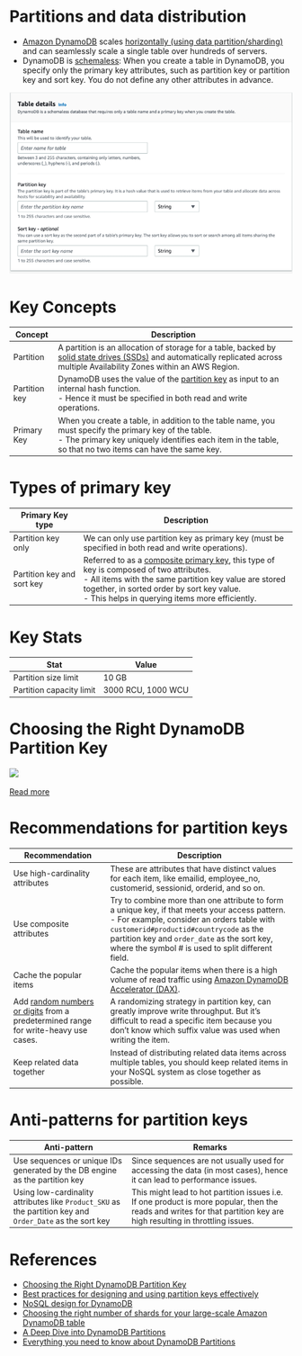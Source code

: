 # Partitions and data distribution
- [Amazon DynamoDB](https://aws.amazon.com/blogs/database/choosing-the-right-dynamodb-partition-key/) scales [horizontally (using data partition/sharding)](../../../3_DatabaseServices/Glossaries/PartioningSharding.md) and can seamlessly scale a single table over hundreds of servers.
- DynamoDB is [schemaless](https://aws.amazon.com/blogs/database/should-your-dynamodb-table-be-normalized-or-denormalized/): When you create a table in DynamoDB, you specify only the primary key attributes, such as partition key or partition key and sort key. You do not define any other attributes in advance.

![img.png](assests/dynamodb_partition_key_setup.png)

# Key Concepts

| Concept       | Description                                                                                                                                                                                                                                                 |
|---------------|-------------------------------------------------------------------------------------------------------------------------------------------------------------------------------------------------------------------------------------------------------------|
| Partition     | A partition is an allocation of storage for a table, backed by [solid state drives (SSDs)](https://www.techtarget.com/searchstorage/definition/SSD-solid-state-drive) and automatically replicated across multiple Availability Zones within an AWS Region. |
| Partition key | DynamoDB uses the value of the [partition key](https://aws.amazon.com/blogs/database/choosing-the-right-dynamodb-partition-key/) as input to an internal hash function. <br/>- Hence it must be specified in both read and write operations.                |
| Primary Key   | When you create a table, in addition to the table name, you must specify the primary key of the table. <br/>- The primary key uniquely identifies each item in the table, so that no two items can have the same key.                                       |

# Types of primary key

| Primary Key type           | Description                                                                                                                                                                                                                                                                                                                                              |
|----------------------------|----------------------------------------------------------------------------------------------------------------------------------------------------------------------------------------------------------------------------------------------------------------------------------------------------------------------------------------------------------|
| Partition key only         | We can only use partition key as primary key (must be specified in both read and write operations).                                                                                                                                                                                                                                                      |
| Partition key and sort key | Referred to as a [composite primary key](https://docs.aws.amazon.com/amazondynamodb/latest/developerguide/HowItWorks.CoreComponents.html), this type of key is composed of two attributes.<br/>- All items with the same partition key value are stored together, in sorted order by sort key value.<br/>- This helps in querying items more efficiently. |

# Key Stats

| Stat                     | Value              |
|--------------------------|--------------------|
| Partition size limit     | 10 GB              |
| Partition capacity limit | 3000 RCU, 1000 WCU |

# Choosing the Right DynamoDB Partition Key

![](https://d2908q01vomqb2.cloudfront.net/887309d048beef83ad3eabf2a79a64a389ab1c9f/2018/09/10/dynamodb-partition-key-1.gif)

[Read more](https://aws.amazon.com/blogs/database/choosing-the-right-dynamodb-partition-key/)

# Recommendations for partition keys

| Recommendation                                                                                                                                                                        | Description                                                                                                                                                                                                                                                                                      |
|---------------------------------------------------------------------------------------------------------------------------------------------------------------------------------------|--------------------------------------------------------------------------------------------------------------------------------------------------------------------------------------------------------------------------------------------------------------------------------------------------|
| Use high-cardinality attributes                                                                                                                                                       | These are attributes that have distinct values for each item, like emailid, employee_no, customerid, sessionid, orderid, and so on.                                                                                                                                                              |
| Use composite attributes                                                                                                                                                              | Try to combine more than one attribute to form a unique key, if that meets your access pattern. <br/>- For example, consider an orders table with `customerid#productid#countrycode` as the partition key and `order_date` as the sort key, where the symbol # is used to split different field. |
| Cache the popular items                                                                                                                                                               | Cache the popular items when there is a high volume of read traffic using [Amazon DynamoDB Accelerator (DAX)](DynamoDBAccelerator.md).                                                                                                                                                           |
| Add [random numbers or digits](https://docs.aws.amazon.com/amazondynamodb/latest/developerguide/bp-partition-key-sharding.html) from a predetermined range for write-heavy use cases. | A randomizing strategy in partition key, can greatly improve write throughput. But it’s difficult to read a specific item because you don’t know which suffix value was used when writing the item.                                                                                              |
| Keep related data together                                                                                                                                                            | Instead of distributing related data items across multiple tables, you should keep related items in your NoSQL system as close together as possible.                                                                                                                                             |

# Anti-patterns for partition keys

| Anti-pattern                                                                                              | Remarks                                                                                                                                                                |
|-----------------------------------------------------------------------------------------------------------|------------------------------------------------------------------------------------------------------------------------------------------------------------------------|
| Use sequences or unique IDs generated by the DB engine as the partition key                               | Since sequences are not usually used for accessing the data (in most cases), hence it can lead to performance issues.                                                  |
| Using low-cardinality attributes like `Product_SKU` as the partition key and `Order_Date` as the sort key | This might lead to hot partition issues i.e. If one product is more popular, then the reads and writes for that partition key are high resulting in throttling issues. |

# References
- [Choosing the Right DynamoDB Partition Key](https://aws.amazon.com/blogs/database/choosing-the-right-dynamodb-partition-key/)
- [Best practices for designing and using partition keys effectively](https://docs.aws.amazon.com/amazondynamodb/latest/developerguide/bp-partition-key-design.html#bp-partition-key-partitions-adaptive)
- [NoSQL design for DynamoDB](https://docs.aws.amazon.com/amazondynamodb/latest/developerguide/bp-general-nosql-design.html)
- [Choosing the right number of shards for your large-scale Amazon DynamoDB table](https://aws.amazon.com/blogs/database/choosing-the-right-number-of-shards-for-your-large-scale-amazon-dynamodb-table/)
- [A Deep Dive into DynamoDB Partitions](https://shinesolutions.com/2016/06/27/a-deep-dive-into-dynamodb-partitions/)
- [Everything you need to know about DynamoDB Partitions](https://www.alexdebrie.com/posts/dynamodb-partitions/)